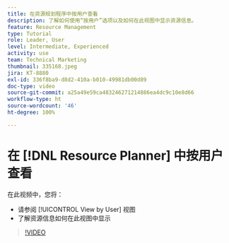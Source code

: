 ```yaml
---
title: 在资源规划程序中按用户查看
description: 了解如何使用“按用户”选项以及如何在此视图中显示资源信息。
feature: Resource Management
type: Tutorial
role: Leader, User
level: Intermediate, Experienced
activity: use
team: Technical Marketing
thumbnail: 335168.jpeg
jira: KT-8880
exl-id: 336f8ba9-d8d2-410a-b010-49981db00d89
doc-type: video
source-git-commit: a25a49e59ca483246271214886ea4dc9c10e8d66
workflow-type: ht
source-wordcount: '46'
ht-degree: 100%

---
```


# 在 [!DNL Resource Planner] 中按用户查看

在此视频中，您将：

* 请参阅 [!UICONTROL View by User] 视图
* 了解资源信息如何在此视图中显示


>[!VIDEO](https://video.tv.adobe.com/v/335168/?quality=12&learn=on)

